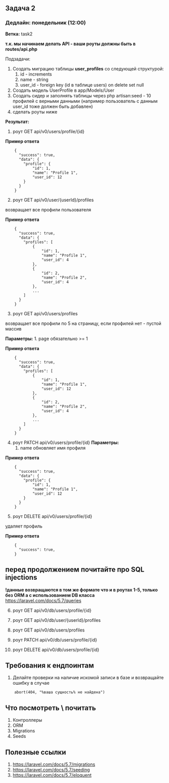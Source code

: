## Задача 2
### Дедлайн: понедельник (12:00)

**Ветка:** task2

**т.к. мы начинаем делать API - ваши роуты должны быть в routes/api.php**

Подзадачи:
1.  Создать миграцию таблицы **user_profiles** со следующей структурой:
    1. id - increments
    2. name - string
    3. user_id - foreign key (id в таблице users) on delete set null
2. Создать модель UserProfile в app/Models/User
3. Создать сидер и заполнять таблицы через php artisan:seed - 10 профилей  с верными данными (например пользователь с данным user_id тоже должен быть добавлен)
4. сделать роуты ниже

**Результат:**
1.  роут GET api/v0/users/profile/{id}

**Пример ответа**
```
    {
      "success": true,
      "data": {
        "profile": {
            "id": 1,
            "name": "Profile 1",
            "user_id": 12
        }
      }
    }
```

2.  роут GET api/v0/user/{userId}/profiles

возвращает все профили пользователя

**Пример ответа**
```
    {
      "success": true,
      "data": {
        "profiles": [
            {
                "id": 1,
                "name": "Profile 1",
                "user_id": 4
            },
            {
                "id": 2,
                "name": "Profile 2",
                "user_id": 4
            },
            ...
        ]
      }
    }
```

3.  роут GET api/v0/users/profiles

возвращает все профили по 5 на страницу, если профилей нет - пустой массив

**Параметры:**
    1. page обязательно >= 1

**Пример ответа**
```
    {
      "success": true,
      "data": {
        "profiles": [
            {
                "id": 1,
                "name": "Profile 1",
                "user_id": 12
            },
            {
                "id": 2,
                "name": "Profile 2",
                "user_id": 4
            },
            ...
        ]
      }
    }
```

4.  роут PATCH api/v0/users/profile/{id}
**Параметры:**
    1. name
обновляет имя профиля

**Пример ответа**
```
    {
      "success": true,
      "data": {
        "profile": {
            "id": 1,
            "name": "Profile 1",
            "user_id": 12
        }
      }
    }
```

5.  роут DELETE api/v0/users/profile/{id}

удаляет профиль

**Пример ответа**
```
    {
      "success": true,
    }
```

## перед продолжением почитайте про SQL injections
**!данные возвращаются в том же формате что и в роутах 1-5, только без ORM а с использованием DB класса**
https://laravel.com/docs/5.7/queries

6.  роут GET api/v0/db/users/profile/{id}

7.  роут GET api/v0/db/user/{userId}/profiles

8.  роут GET api/v0/db/users/profiles

9.  роут PATCH api/v0/db/users/profile/{id}

10.  роут DELETE api/v0/db/users/profile/{id}


## Требования к ендпоинтам

1. Делайте проверки на наличие искомой записи в базе и возвращайте ошибку в случае
```
    abort(404, "%ваша сущность% не найдена")
```

## Что посмотреть \ почитать
1.  Контроллеры
2.  ORM
3.  Migrations
4.  Seeds

## Полезные ссылки
1.  https://laravel.com/docs/5.7/migrations
2.  https://laravel.com/docs/5.7/seeding
3.  https://laravel.com/docs/5.7/eloquent
